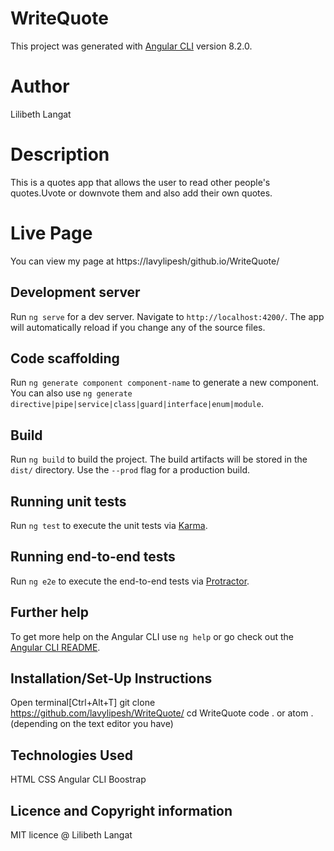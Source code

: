 # WriteQuote

This project was generated with [Angular CLI](https://github.com/angular/angular-cli) version 8.2.0.
# Author
 Lilibeth Langat
 # Description
 This is a quotes app that allows the user to read other people's quotes.Uvote or downvote them and also add their own quotes.
 # Live Page
 You can view my page at https://lavylipesh/github.io/WriteQuote/

## Development server

Run `ng serve` for a dev server. Navigate to `http://localhost:4200/`. The app will automatically reload if you change any of the source files.

## Code scaffolding

Run `ng generate component component-name` to generate a new component. You can also use `ng generate directive|pipe|service|class|guard|interface|enum|module`.

## Build

Run `ng build` to build the project. The build artifacts will be stored in the `dist/` directory. Use the `--prod` flag for a production build.

## Running unit tests

Run `ng test` to execute the unit tests via [Karma](https://karma-runner.github.io).

## Running end-to-end tests

Run `ng e2e` to execute the end-to-end tests via [Protractor](http://www.protractortest.org/).

## Further help

To get more help on the Angular CLI use `ng help` or go check out the [Angular CLI README](https://github.com/angular/angular-cli/blob/master/README.md).
## Installation/Set-Up Instructions
Open terminal[Ctrl+Alt+T]
git clone https://github.com/lavylipesh/WriteQuote/
cd WriteQuote
code . or atom .(depending on the text editor you have)
## Technologies Used
HTML
CSS
Angular CLI
Boostrap
## Licence and Copyright information
MIT licence @ Lilibeth Langat
